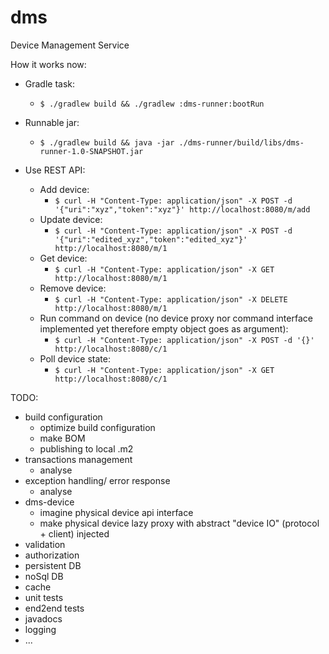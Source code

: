 # dms
Device Management Service

How it works now:
* Gradle task:
    * `$ ./gradlew build && ./gradlew :dms-runner:bootRun`
* Runnable jar:
    * `$ ./gradlew build && java -jar ./dms-runner/build/libs/dms-runner-1.0-SNAPSHOT.jar`

* Use REST API:
    * Add device:
        * `$ curl -H "Content-Type: application/json" -X POST -d '{"uri":"xyz","token":"xyz"}' http://localhost:8080/m/add`
    * Update device:
        * `$ curl -H "Content-Type: application/json" -X POST -d '{"uri":"edited_xyz","token":"edited_xyz"}' http://localhost:8080/m/1`
    * Get device:
        * `$ curl -H "Content-Type: application/json" -X GET http://localhost:8080/m/1`
    * Remove device:
        * `$ curl -H "Content-Type: application/json" -X DELETE http://localhost:8080/m/1`
    * Run command on device (no device proxy nor command interface implemented yet therefore empty object goes as argument):
        * `$ curl -H "Content-Type: application/json" -X POST -d '{}' http://localhost:8080/c/1`
    * Poll device state:
        * `$ curl -H "Content-Type: application/json" -X GET http://localhost:8080/c/1`

TODO:
* build configuration
    * optimize build configuration
    * make BOM
    * publishing to local .m2
* transactions management
    * analyse
* exception handling/ error response
    * analyse
* dms-device
    * imagine physical device api interface
    * make physical device lazy proxy with abstract "device IO" (protocol + client) injected
* validation
* authorization
* persistent DB
* noSql DB
* cache
* unit tests
* end2end tests
* javadocs
* logging
* ...
